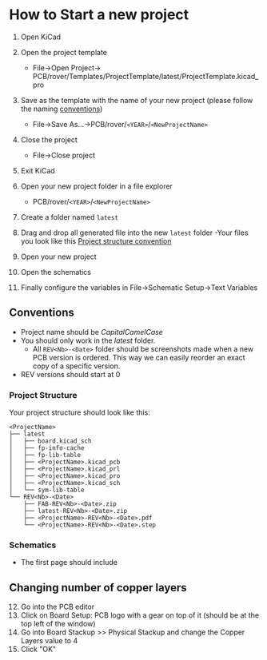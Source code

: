 # How to Start a new project

1. Open KiCad
2. Open the project template
   - File->Open Project-> PCB/rover/Templates/ProjectTemplate/latest/ProjectTemplate.kicad_pro
3. Save as the template with the name of your new project (please follow the naming [conventions](KiCad%20Project%20Guidelines.md#Conventions))
   - File->Save As...->PCB/rover/`<YEAR>`/`<NewProjectName>`
4. Close the project
   - File->Close project
5. Exit KiCad
6. Open your new project folder in a file explorer
   - PCB/rover/`<YEAR>`/`<NewProjectName>`
7. Create a folder named `latest`
8. Drag and drop all generated file into the new `latest` folder
   -Your files you look like this [Project structure convention](KiCad%20Project%20Guidelines.md#Project%20Structure)

9. Open your new project
10. Open the schematics
11. Finally configure the variables in File->Schematic Setup->Text Variables

## Conventions

- Project name should be _CapitalCamelCase_
- You should only work in the _latest_ folder.
  - All `REV<Nb>-<Date>` folder should be screenshots made when a new PCB version is ordered. This way we can easily reorder an exact copy of a specific version.
- REV versions should start at 0

### Project Structure

Your project structure should look like this:

```
<ProjectName>
├── latest
│   ├── board.kicad_sch
│   ├── fp-info-cache
│   ├── fp-lib-table
│   ├── <ProjectName>.kicad_pcb
│   ├── <ProjectName>.kicad_prl
│   ├── <ProjectName>.kicad_pro
│   ├── <ProjectName>.kicad_sch
│   └── sym-lib-table
└── REV<Nb>-<Date>
    ├── FAB-REV<Nb>-<Date>.zip
    ├── latest-REV<Nb>-<Date>.zip
    ├── <ProjectName>-REV<Nb>-<Date>.pdf
    └── <ProjectName>-REV<Nb>-<Date>.step
```

### Schematics

- The first page should include

## Changing number of copper layers

12. Go into the PCB editor
13. Click on Board Setup: PCB logo with a gear on top of it (should be at the top left of the window)
14. Go into Board Stackup >> Physical Stackup and change the Copper Layers value to 4
15. Click "OK"
